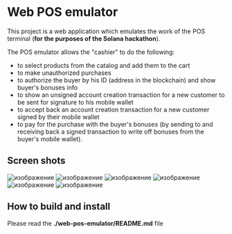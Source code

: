 # Web POS emulator

This project is a web application which emulates the work of the POS terminal (**for the purposes of the Solana hackathon**).

The POS emulator allows the "cashier" to do the following:
- to select products from the catalog and add them to the cart
- to make unauthorized purchases
- to authorize the buyer by his ID (address in the blockchain) and show buyer's bonuses info
- to show an unsigned account creation transaction for a new customer to be sent for signature to his mobile wallet
- to accept back an account creation transaction for a new customer signed by their mobile wallet
- to pay for the purchase with the buyer's bonuses (by sending to and receiving back a signed transaction to write off bonuses from the buyer's mobile wallet).

## Screen shots

![изображение](https://user-images.githubusercontent.com/6206939/109153757-be7b3280-7786-11eb-83d2-c0160fb4a5f6.png)
![изображение](https://user-images.githubusercontent.com/6206939/109638825-e8a66900-7b67-11eb-9a11-be02ed23194b.png)
![изображение](https://user-images.githubusercontent.com/6206939/109639158-4c309680-7b68-11eb-910a-112f7187f2e6.png)
![изображение](https://user-images.githubusercontent.com/6206939/109639317-771aea80-7b68-11eb-98bf-8cdad436aa45.png)
![изображение](https://user-images.githubusercontent.com/6206939/109639369-89952400-7b68-11eb-93c0-9da8781c7dd1.png)
![изображение](https://user-images.githubusercontent.com/6206939/109639531-bcd7b300-7b68-11eb-86c0-6831578ad74b.png)


## How to build and install

Please read the **./web-pos-emulator/README.md** file
